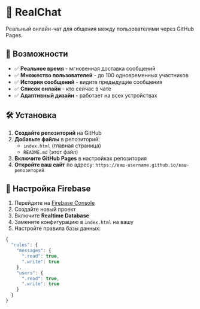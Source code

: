 # 💬 RealChat

Реальный онлайн-чат для общения между пользователями через GitHub Pages.

## 🚀 Возможности

- ✅ **Реальное время** - мгновенная доставка сообщений
- ✅ **Множество пользователей** - до 100 одновременных участников
- ✅ **История сообщений** - видите предыдущие сообщения
- ✅ **Список онлайн** - кто сейчас в чате
- ✅ **Адаптивный дизайн** - работает на всех устройствах

## 🛠 Установка

1. **Создайте репозиторий** на GitHub
2. **Добавьте файлы** в репозиторий:
   - `index.html` (главная страница)
   - `README.md` (этот файл)
3. **Включите GitHub Pages** в настройках репозитория
4. **Откройте ваш сайт** по адресу: `https://ваш-username.github.io/ваш-репозиторий`

## 🔧 Настройка Firebase

1. Перейдите на [Firebase Console](https://console.firebase.google.com)
2. Создайте новый проект
3. Включите **Realtime Database**
4. Замените конфигурацию в `index.html` на вашу
5. Настройте правила базы данных:

```javascript
{
  "rules": {
    "messages": {
      ".read": true,
      ".write": true
    },
    "users": {
      ".read": true,
      ".write": true
    }
  }
}